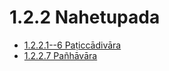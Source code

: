# 1.2.2 Nahetupada

* [1.2.2.1--6 Paṭiccādivāra](1.2.2/1.2.2.1--6.md)
* [1.2.2.7 Pañhāvāra](1.2.2/1.2.2.7.md)
